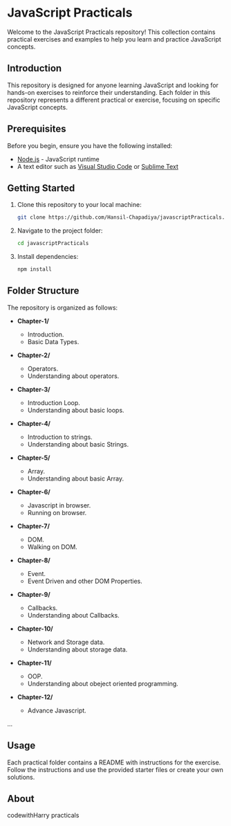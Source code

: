 # JavaScript Practicals

Welcome to the JavaScript Practicals repository! This collection contains practical exercises and examples to help you learn and practice JavaScript concepts.

## Introduction

This repository is designed for anyone learning JavaScript and looking for hands-on exercises to reinforce their understanding. Each folder in this repository represents a different practical or exercise, focusing on specific JavaScript concepts.

## Prerequisites

Before you begin, ensure you have the following installed:

- [Node.js](https://nodejs.org/) - JavaScript runtime
- A text editor such as [Visual Studio Code](https://code.visualstudio.com/) or [Sublime Text](https://www.sublimetext.com/)

## Getting Started

1. Clone this repository to your local machine:

    ```bash
    git clone https://github.com/Hansil-Chapadiya/javascriptPracticals.git
    ```

2. Navigate to the project folder:

    ```bash
    cd javascriptPracticals
    ```

3. Install dependencies:

    ```bash
    npm install
    ```

## Folder Structure

The repository is organized as follows:

- **Chapter-1/**
  - Introduction.
  - Basic Data Types.

- **Chapter-2/**
  - Operators.
  - Understanding about operators.

- **Chapter-3/**
  - Introduction Loop.
  - Understanding about basic loops.

- **Chapter-4/**
  - Introduction to strings.
  - Understanding about basic Strings.

- **Chapter-5/**
  - Array.
  - Understanding about basic Array.

- **Chapter-6/**
  - Javascript in browser.
  - Running on browser.

- **Chapter-7/**
  - DOM.
  - Walking on DOM.

- **Chapter-8/**
  - Event.
  - Event Driven and other DOM Properties.

- **Chapter-9/**
  - Callbacks.
  - Understanding about Callbacks.

- **Chapter-10/**
  - Network and Storage data.
  - Understanding about storage data.

- **Chapter-11/**
  - OOP.
  - Understanding about obeject oriented programming.

- **Chapter-12/**
  - Advance Javascript.

...

## Usage

Each practical folder contains a README with instructions for the exercise. Follow the instructions and use the provided starter files or create your own solutions.

## About

codewithHarry practicals

